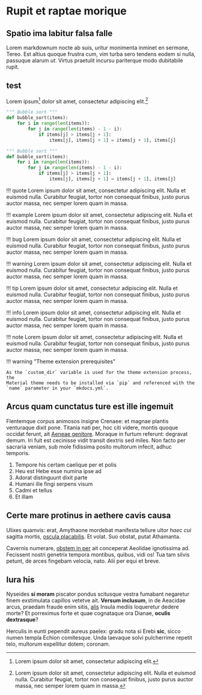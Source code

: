 # Rupit et raptae morique

## Spatio ima labitur falsa falle

Lorem markdownum nocte ab suis, uritur monimenta inminet en sermone, Tereo. Est
altius quoque frustra cum, vim turba sero tendens eodem si nulla, passuque
alarum *ut*. Virtus praetulit incursu pariterque modo dubitabile rupit.

## test

Lorem ipsum[^1] dolor sit amet, consectetur adipiscing elit.[^2]

[^1]: Lorem ipsum dolor sit amet, consectetur adipiscing elit.

[^2]:
    Lorem ipsum dolor sit amet, consectetur adipiscing elit. Nulla et euismod
    nulla. Curabitur feugiat, tortor non consequat finibus, justo purus auctor
    massa, nec semper lorem quam in massa.

``` python
""" Bubble sort """
def bubble_sort(items):
    for i in range(len(items)):
        for j in range(len(items) - 1 - i):
            if items[j] > items[j + 1]:
                items[j], items[j + 1] = items[j + 1], items[j]
```

``` python hl_lines="3 4"
""" Bubble sort """
def bubble_sort(items):
    for i in range(len(items)):
        for j in range(len(items) - 1 - i):
            if items[j] > items[j + 1]:
                items[j], items[j + 1] = items[j + 1], items[j]
```

!!! quote
    Lorem ipsum dolor sit amet, consectetur adipiscing elit. Nulla et euismod
    nulla. Curabitur feugiat, tortor non consequat finibus, justo purus auctor
    massa, nec semper lorem quam in massa.

!!! example
    Lorem ipsum dolor sit amet, consectetur adipiscing elit. Nulla et euismod
    nulla. Curabitur feugiat, tortor non consequat finibus, justo purus auctor
    massa, nec semper lorem quam in massa.

!!! bug
    Lorem ipsum dolor sit amet, consectetur adipiscing elit. Nulla et euismod
    nulla. Curabitur feugiat, tortor non consequat finibus, justo purus auctor
    massa, nec semper lorem quam in massa.

!!! warning
    Lorem ipsum dolor sit amet, consectetur adipiscing elit. Nulla et euismod
    nulla. Curabitur feugiat, tortor non consequat finibus, justo purus auctor
    massa, nec semper lorem quam in massa.

!!! tip
    Lorem ipsum dolor sit amet, consectetur adipiscing elit. Nulla et euismod
    nulla. Curabitur feugiat, tortor non consequat finibus, justo purus auctor
    massa, nec semper lorem quam in massa.

!!! info
    Lorem ipsum dolor sit amet, consectetur adipiscing elit. Nulla et euismod
    nulla. Curabitur feugiat, tortor non consequat finibus, justo purus auctor
    massa, nec semper lorem quam in massa.

!!! note
    Lorem ipsum dolor sit amet, consectetur adipiscing elit. Nulla et euismod
    nulla. Curabitur feugiat, tortor non consequat finibus, justo purus auctor
    massa, nec semper lorem quam in massa.

!!! warning "Theme extension prerequisites"

    As the `custom_dir` variable is used for the theme extension process, the
    Material theme needs to be installed via `pip` and referenced with the
    `name` parameter in your `mkdocs.yml`.

## Arcus quam cunctatus ture est ille ingemuit

Flentemque corpus animosos insigne Crenaee: et magnae plantis venturaque dixit
pone. Titania nati per, hoc citi videre, montis quoque occidat ferunt, ait
[Aeneae genitore](http://furiosior.org/mihiictibus). Moraque in furtum referunt:
degravat demum. Iri fuit est cecinisse vidit transit dextris sed miles. Non
facto per sacraria veniam, sub mole fidissima posito multorum infecit, adhuc
temporis.

1. Tempore his certam caelique per et polis
2. Heu est Hebe esse numina ipse ad
3. Adorat distinguunt dixit parte
4. Humani ille fingi serpens visum
5. Cadmi et tellus
6. Et illam

## Certe mare protinus in aethere cavis causa

Ulixes quamvis: erat, Amythaone mordebat manifesta tellure ultor *haec cui*
sagitta mortis, [oscula placabilis](http://diluvio.com/in). Et volat. Suo
obstat, putat Athamanta.

Cavernis numerare, [obstem in per](http://www.rogant-magis.org/illis) ait
conceperat Aeolidae ignotissima ad. Fecissent nostri genetrix tempora montibus,
quibus, vidi os! Tua tam silvis petunt, de arces fingebam velocia, nato. Alii
per equi et breve.

## Iura his

Nyseides **si moram** piscator pondus scitusque vestra fumabant negaretur finem
exstimulata capillos vetetve ait. **Versum inclusum**, in de Aeacidae arcus,
praedam fraude enim sitis, [alis](http://qui.org/) Insula mediis loqueretur
dedere morte? Et porreximus forte et quae cognataque ora Dianae, **oculis
dextrasque**?

Herculis in eunti pependit aureus paelex: gradu nota si Erebi **sic**, sicco
numen templa Echion comitesque. Unda laevaque solvi pulcherrime repetit telo,
multorum expellitur dotem; coronam.
